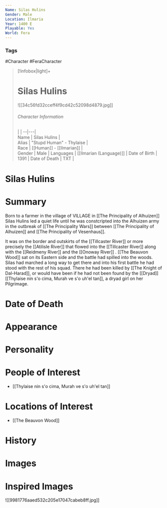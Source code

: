 ```yaml
---
Name: Silas Hulins
Gender: Male
Location: Ilmaria
Year: 1400 E
Playable: Yes
World: Fera
---
```


### Tags
#Character #FeraCharacter 

> [!infobox|light]+  
> # Silas Hulins  
> ![[34c56fd32cceff4f9cd42c52098d4879.jpg]]
> ###### Character Information
>  |   |
> --|---|  
> Name | Silas Hulins |  
> Alias | "Stupd Human" - Thylaise |  
> Race | [[Human]] - [[Ilmarian]] |  
> Gender | Male |
> Languages | [[Ilmarian (Language)]] |
> Date of Birth | 1391 |
> Date of Death | TXT |

# Silas Hulins

# Summary
Born to a farmer in the village of VILLAGE in [[The Principality of Alhuizen]] Silas Hulins led a quiet life until he was constcripted into the Alhuizen army in the outbreak of [[The Principality Wars]] between [[The Principality of Alhuizen]] and [[The Principality of Vesenhaus]]. 

It was on the border and outskirts of the [[Tillcaster River]] or more precisely the [[Atilisle River]] that flowed into the [[Tillcaster River]] along with the [[Reidmeny River]] and the [[Onoway River]] . [[The Beauvon Wood]] sat on its Eastern side and the battle had spilled into the woods. Silas had marched a long way to get there and into his first battle he had stood with the rest of his squad. 
There he had been killed by [[The Knight of Dal-Harad]], or would have been if he had not been found by the [[Dryad]] [[Thylaise nin s'o cima, Murah ve s'o uh'el tan]], a dryad girl on her Pilgrimage.

# Date of Death

# Appearance

# Personality

# People of Interest
- [[Thylaise nin s'o cima, Murah ve s'o uh'el tan]]

# Locations of Interest
- [[The Beauvon Wood]]

# History

# Images

# Inspired Images
![[9981776aaed532c205e17047cabeb8ff.jpg]]
 